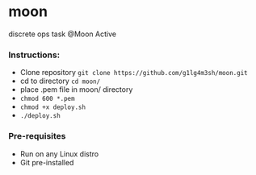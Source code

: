 # moon
discrete ops task @Moon Active
### Instructions:
- Clone repository `git clone https://github.com/g1lg4m3sh/moon.git`
- cd to directory `cd moon/`
- place .pem file in moon/ directory
- `chmod 600 *.pem`
- `chmod +x deploy.sh`
- `./deploy.sh`

### Pre-requisites
- Run on any Linux distro
- Git pre-installed
